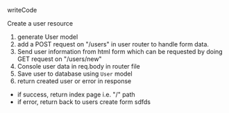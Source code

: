 writeCode

Create a user resource

1. generate User model
2. add a POST request on "/users" in user router to handle form data.
3. Send user information from html form which can be requested by doing GET request on "/users/new"
4. Console user data in req.body in router file
5. Save user to database using `User` model
6. return created user or error in response

- if success, return index page i.e. "/" path
- if error, return back to users create form
sdfds